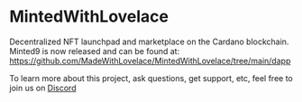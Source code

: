 # MintedWithLovelace
Decentralized NFT launchpad and marketplace on the Cardano blockchain. Minted9 is now released and can be found at: https://github.com/MadeWithLovelace/MintedWithLovelace/tree/main/dapp

To learn more about this project, ask questions, get support, etc, feel free to join us on [Discord](https://discord.gg/HzKvRWPqy5)
